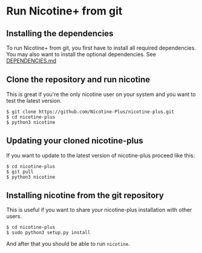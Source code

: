 # Run Nicotine+ from git

## Installing the dependencies
To run Nicotine+ from git, you first have to install all required dependencies. You may also want to install the optional dependencies.
See [DEPENDENCIES.md](doc/DEPENDENCIES.md)

## Clone the repository and run nicotine
This is great if you're the only nicotine user on your system and you want to test the latest version.
```
$ git clone https://github.com/Nicotine-Plus/nicotine-plus.git
$ cd nicotine-plus
$ python3 nicotine
```

## Updating your cloned nicotine-plus
If you want to update to the latest version of nicotine-plus proceed like this:
```
$ cd nicotine-plus
$ git pull
$ python3 nicotine
```

## Installing nicotine from the git repository
This is useful if you want to share your nicotine-plus installation with other users.
```
$ cd nicotine-plus
$ sudo python3 setup.py install
```

And after that you should be able to run `nicotine`.
